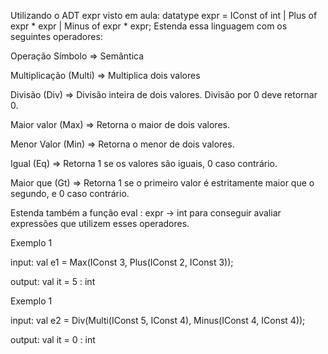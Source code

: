 Utilizando o ADT expr visto em aula: datatype expr = IConst of int | Plus of expr * expr | Minus of expr * expr; Estenda essa linguagem com os seguintes operadores:

Operação	Símbolo	⇒	Semântica

Multiplicação	(Multi)	⇒	Multiplica dois valores

Divisão	(Div)	⇒	Divisão inteira de dois valores. Divisão por 0 deve retornar 0.

Maior valor	(Max)	⇒	Retorna o maior de dois valores.

Menor Valor	(Min)	⇒	Retorna o menor de dois valores.

Igual	(Eq)	⇒	Retorna 1 se os valores são iguais, 0 caso contrário.

Maior que	(Gt)	⇒	Retorna 1 se o primeiro valor é estritamente maior que o segundo, e 0 caso contrário.

Estenda também a função eval : expr -> int para conseguir avaliar expressões que utilizem esses operadores.

Exemplo 1

input: val e1 = Max(IConst 3, Plus(IConst 2, IConst 3));

output: val it = 5 : int

Exemplo 1

input: val e2 = Div(Multi(IConst 5, IConst 4), Minus(IConst 4, IConst 4));

output: val it = 0 : int
